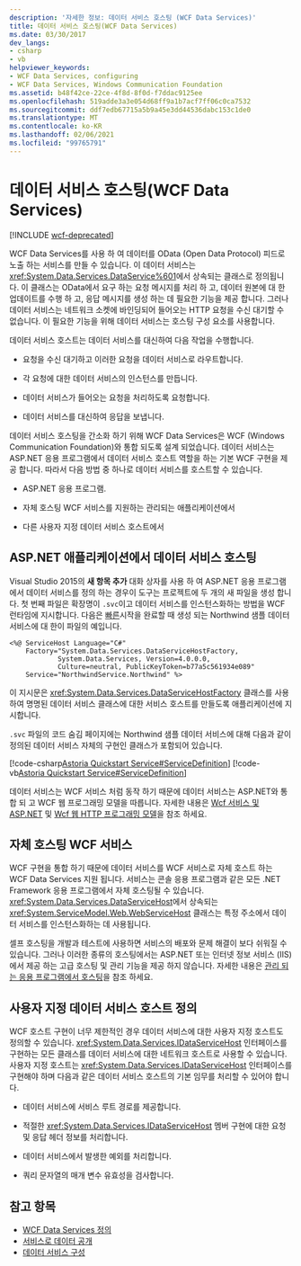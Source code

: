```yaml
---
description: '자세한 정보: 데이터 서비스 호스팅 (WCF Data Services)'
title: 데이터 서비스 호스팅(WCF Data Services)
ms.date: 03/30/2017
dev_langs:
- csharp
- vb
helpviewer_keywords:
- WCF Data Services, configuring
- WCF Data Services, Windows Communication Foundation
ms.assetid: b48f42ce-22ce-4f8d-8f0d-f7ddac9125ee
ms.openlocfilehash: 519adde3a3e054d68ff9a1b7acf7ff06c0ca7532
ms.sourcegitcommit: ddf7edb67715a5b9a45e3dd44536dabc153c1de0
ms.translationtype: MT
ms.contentlocale: ko-KR
ms.lasthandoff: 02/06/2021
ms.locfileid: "99765791"
---
```

# <a name="hosting-the-data-service-wcf-data-services"></a>데이터 서비스 호스팅(WCF Data Services)

[!INCLUDE [wcf-deprecated](~/includes/wcf-deprecated.md)]

WCF Data Services를 사용 하 여 데이터를 OData (Open Data Protocol) 피드로 노출 하는 서비스를 만들 수 있습니다. 이 데이터 서비스는 <xref:System.Data.Services.DataService%601>에서 상속되는 클래스로 정의됩니다. 이 클래스는 OData에서 요구 하는 요청 메시지를 처리 하 고, 데이터 원본에 대 한 업데이트를 수행 하 고, 응답 메시지를 생성 하는 데 필요한 기능을 제공 합니다. 그러나 데이터 서비스는 네트워크 소켓에 바인딩되어 들어오는 HTTP 요청을 수신 대기할 수 없습니다. 이 필요한 기능을 위해 데이터 서비스는 호스팅 구성 요소를 사용합니다.

 데이터 서비스 호스트는 데이터 서비스를 대신하여 다음 작업을 수행합니다.

- 요청을 수신 대기하고 이러한 요청을 데이터 서비스로 라우트합니다.

- 각 요청에 대한 데이터 서비스의 인스턴스를 만듭니다.

- 데이터 서비스가 들어오는 요청을 처리하도록 요청합니다.

- 데이터 서비스를 대신하여 응답을 보냅니다.

 데이터 서비스 호스팅을 간소화 하기 위해 WCF Data Services은 WCF (Windows Communication Foundation)와 통합 되도록 설계 되었습니다. 데이터 서비스는 ASP.NET 응용 프로그램에서 데이터 서비스 호스트 역할을 하는 기본 WCF 구현을 제공 합니다. 따라서 다음 방법 중 하나로 데이터 서비스를 호스트할 수 있습니다.

- ASP.NET 응용 프로그램.

- 자체 호스팅 WCF 서비스를 지원하는 관리되는 애플리케이션에서

- 다른 사용자 지정 데이터 서비스 호스트에서

## <a name="hosting-a-data-service-in-an-aspnet-application"></a>ASP.NET 애플리케이션에서 데이터 서비스 호스팅

Visual Studio 2015의 **새 항목 추가** 대화 상자를 사용 하 여 ASP.NET 응용 프로그램에서 데이터 서비스를 정의 하는 경우이 도구는 프로젝트에 두 개의 새 파일을 생성 합니다. 첫 번째 파일은 확장명이 `.svc`이고 데이터 서비스를 인스턴스화하는 방법을 WCF 런타임에 지시합니다. 다음은 [빠른](quickstart-wcf-data-services.md)시작을 완료할 때 생성 되는 Northwind 샘플 데이터 서비스에 대 한이 파일의 예입니다.

```aspx-csharp
<%@ ServiceHost Language="C#"
    Factory="System.Data.Services.DataServiceHostFactory,
            System.Data.Services, Version=4.0.0.0,
            Culture=neutral, PublicKeyToken=b77a5c561934e089"
    Service="NorthwindService.Northwind" %>
```

 이 지시문은 <xref:System.Data.Services.DataServiceHostFactory> 클래스를 사용하여 명명된 데이터 서비스 클래스에 대한 서비스 호스트를 만들도록 애플리케이션에 지시합니다.

 `.svc` 파일의 코드 숨김 페이지에는 Northwind 샘플 데이터 서비스에 대해 다음과 같이 정의된 데이터 서비스 자체의 구현인 클래스가 포함되어 있습니다.

 [!code-csharp[Astoria Quickstart Service#ServiceDefinition](../../../../samples/snippets/csharp/VS_Snippets_Misc/astoria_quickstart_service/cs/northwind.svc.cs#servicedefinition)]
 [!code-vb[Astoria Quickstart Service#ServiceDefinition](../../../../samples/snippets/visualbasic/VS_Snippets_Misc/astoria_quickstart_service/vb/northwind.svc.vb#servicedefinition)]

 데이터 서비스는 WCF 서비스 처럼 동작 하기 때문에 데이터 서비스는 ASP.NET와 통합 되 고 WCF 웹 프로그래밍 모델을 따릅니다. 자세한 내용은 [Wcf 서비스 및 ASP.NET](../../wcf/feature-details/wcf-services-and-aspnet.md) 및 [Wcf 웹 HTTP 프로그래밍 모델](../../wcf/feature-details/wcf-web-http-programming-model.md)을 참조 하세요.

## <a name="self-hosted-wcf-services"></a>자체 호스팅 WCF 서비스

 WCF 구현을 통합 하기 때문에 데이터 서비스를 WCF 서비스로 자체 호스트 하는 WCF Data Services 지원 됩니다. 서비스는 콘솔 응용 프로그램과 같은 모든 .NET Framework 응용 프로그램에서 자체 호스팅될 수 있습니다. <xref:System.Data.Services.DataServiceHost>에서 상속되는 <xref:System.ServiceModel.Web.WebServiceHost> 클래스는 특정 주소에서 데이터 서비스를 인스턴스화하는 데 사용됩니다.

 셀프 호스팅을 개발과 테스트에 사용하면 서비스의 배포와 문제 해결이 보다 쉬워질 수 있습니다. 그러나 이러한 종류의 호스팅에서는 ASP.NET 또는 인터넷 정보 서비스 (IIS)에서 제공 하는 고급 호스팅 및 관리 기능을 제공 하지 않습니다. 자세한 내용은 [관리 되는 응용 프로그램에서 호스팅](../../wcf/feature-details/hosting-in-a-managed-application.md)을 참조 하세요.

## <a name="defining-a-custom-data-service-host"></a>사용자 지정 데이터 서비스 호스트 정의

 WCF 호스트 구현이 너무 제한적인 경우 데이터 서비스에 대한 사용자 지정 호스트도 정의할 수 있습니다. <xref:System.Data.Services.IDataServiceHost> 인터페이스를 구현하는 모든 클래스를 데이터 서비스에 대한 네트워크 호스트로 사용할 수 있습니다. 사용자 지정 호스트는 <xref:System.Data.Services.IDataServiceHost> 인터페이스를 구현해야 하며 다음과 같은 데이터 서비스 호스트의 기본 임무를 처리할 수 있어야 합니다.

- 데이터 서비스에 서비스 루트 경로를 제공합니다.

- 적절한 <xref:System.Data.Services.IDataServiceHost> 멤버 구현에 대한 요청 및 응답 헤더 정보를 처리합니다.

- 데이터 서비스에서 발생한 예외를 처리합니다.

- 쿼리 문자열의 매개 변수 유효성을 검사합니다.

## <a name="see-also"></a>참고 항목

- [WCF Data Services 정의](defining-wcf-data-services.md)
- [서비스로 데이터 공개](exposing-your-data-as-a-service-wcf-data-services.md)
- [데이터 서비스 구성](configuring-the-data-service-wcf-data-services.md)
